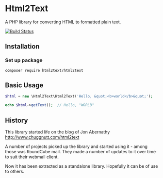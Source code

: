 # Html2Text

A PHP library for converting HTML to formatted plain text.

[![Build Status](https://travis-ci.org/mtibben/html2text.png?branch=master)](https://travis-ci.org/mtibben/html2text)

## Installation
### Set up package

```
composer require html2text/html2text
```

## Basic Usage
```php
$html = new \Html2Text\Html2Text('Hello, &quot;<b>world</b>&quot;');

echo $html->getText();  // Hello, "WORLD"
```

## History

This library started life on the blog of Jon Abernathy http://www.chuggnutt.com/html2text

A number of projects picked up the library and started using it - among those was RoundCube mail. They made a number of updates to it over time to suit their webmail client.

Now it has been extracted as a standalone library. Hopefully it can be of use to others.
